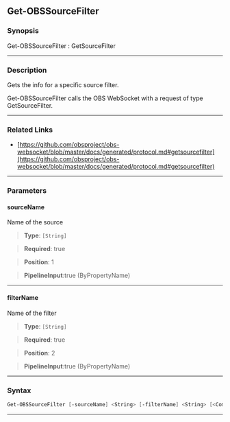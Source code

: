 Get-OBSSourceFilter
-------------------
### Synopsis
Get-OBSSourceFilter : GetSourceFilter

---
### Description

Gets the info for a specific source filter.


Get-OBSSourceFilter calls the OBS WebSocket with a request of type GetSourceFilter.

---
### Related Links
* [https://github.com/obsproject/obs-websocket/blob/master/docs/generated/protocol.md#getsourcefilter](https://github.com/obsproject/obs-websocket/blob/master/docs/generated/protocol.md#getsourcefilter)



---
### Parameters
#### **sourceName**

Name of the source



> **Type**: ```[String]```

> **Required**: true

> **Position**: 1

> **PipelineInput**:true (ByPropertyName)



---
#### **filterName**

Name of the filter



> **Type**: ```[String]```

> **Required**: true

> **Position**: 2

> **PipelineInput**:true (ByPropertyName)



---
### Syntax
```PowerShell
Get-OBSSourceFilter [-sourceName] <String> [-filterName] <String> [<CommonParameters>]
```
---
